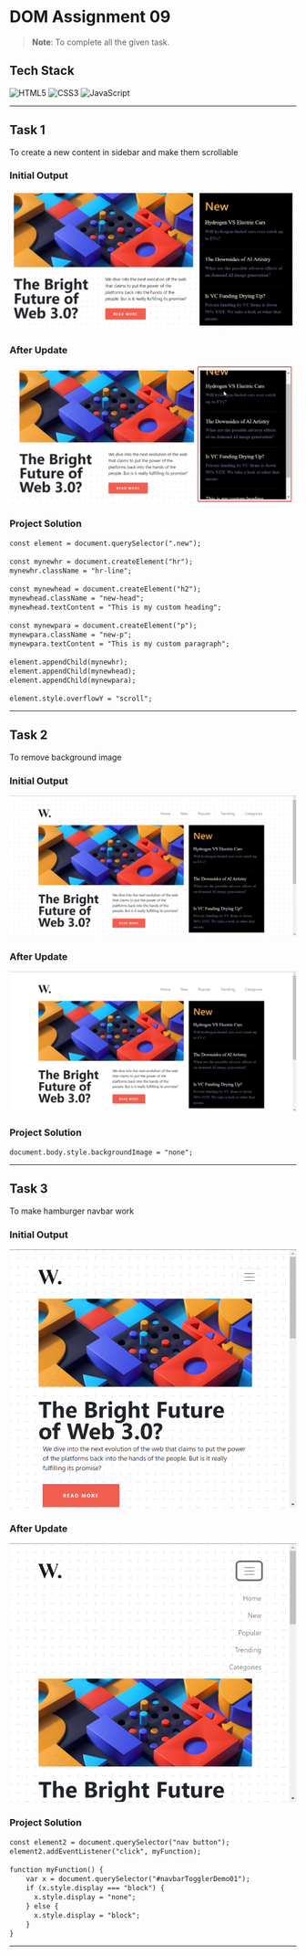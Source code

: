 # **DOM Assignment 09**
>**Note**: To complete all the given task.

## Tech Stack

![HTML5](https://img.shields.io/badge/html5-%23E34F26.svg?style=for-the-badge&logo=html5&logoColor=white)
![CSS3](https://img.shields.io/badge/css3-%231572B6.svg?style=for-the-badge&logo=css3&logoColor=white)
![JavaScript](https://img.shields.io/badge/javascript-%23323330.svg?style=for-the-badge&logo=javascript&logoColor=%23F7DF1E)

---

## **Task 1**

To create a new content in sidebar and make them scrollable

### **Initial Output**

![](./ass8.1-before.png)

### **After Update**

![](./ass8.1-after.png)

### **Project Solution**

```
const element = document.querySelector(".new");

const mynewhr = document.createElement("hr");
mynewhr.className = "hr-line";

const mynewhead = document.createElement("h2");
mynewhead.className = "new-head";
mynewhead.textContent = "This is my custom heading";

const mynewpara = document.createElement("p");
mynewpara.className = "new-p";
mynewpara.textContent = "This is my custom paragraph";

element.appendChild(mynewhr);
element.appendChild(mynewhead);
element.appendChild(mynewpara);

element.style.overflowY = "scroll";
```

---

## **Task 2**

To remove background image

### **Initial Output**

![](./ass8.2-before.png)

### **After Update**

![](./ass8.2-after.png)

### **Project Solution**

```
document.body.style.backgroundImage = "none";
```

---

## **Task 3**

To make hamburger navbar work

### **Initial Output**

![](./ass8.3-before.png)

### **After Update**

![](./ass8.3-after.png)

### **Project Solution**

```
const element2 = document.querySelector("nav button");
element2.addEventListener("click", myFunction);

function myFunction() {
    var x = document.querySelector("#navbarTogglerDemo01");
    if (x.style.display === "block") {
      x.style.display = "none";
    } else {
      x.style.display = "block";
    }
}
```

---